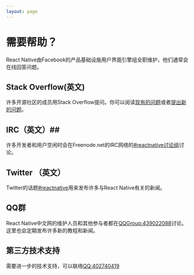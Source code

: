 ```yaml
---
layout: page
---
```


# 需要帮助？ #

React Native由Facebook的产品基础设施用户界面引擎组全职维护，他们通常会在线回答问题。

## Stack Overflow(英文) ##

许多开源社区的成员用Stack Overflow提问。你可以阅读[现有的问题](http://stackoverflow.com/questions/tagged/react-native)或者[提出新的问题](http://stackoverflow.com/questions/ask)。

## IRC（英文）##

许多开发者和用户空闲时会在Freenode.net的IRC网络的[#reactnative讨论组](irc://chat.freenode.net/reactnative)讨论。

## Twitter （英文） ##

Twitter的话题[#reactnative](https://twitter.com/search?q=%23reactnative)用来发布许多与React Native有关的新闻。

## QQ群 ##

React Native中文网的维护人员和其他参与者都在[QQGroup:439022088](http://shang.qq.com/wpa/qunwpa?idkey=0da41b12f13bcaa86959176bf27bf32b74b08aedf4f0bbd0ef53d943c62a2dcd)讨论。这里也会定期发布许多新的教程和新闻。

## 第三方技术支持 ##

需要进一步的技术支持，可以联络[QQ:402740419](tencent://message/?uin=402740419&Site=react-native.cn&Menu=yes)
